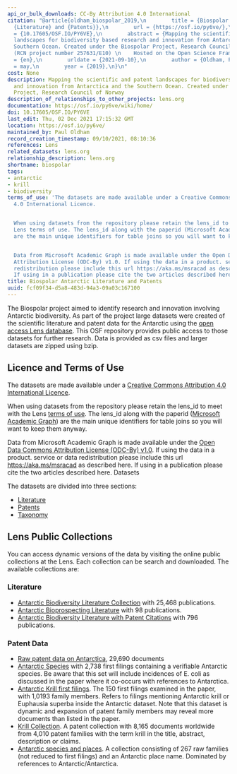 ```yaml
---
api_or_bulk_downloads: CC-By Attribution 4.0 International
citation: "@article{oldham_biospolar_2019,\n        title = {Biospolar {Antarctic}
  {Literature} and {Patents}},\n        url = {https://osf.io/py6ve/},\n        doi
  = {10.17605/OSF.IO/PY6VE},\n        abstract = {Mapping the scientific and patent
  landscapes for biodiversity based research and innovation from Antarctica and the
  Southern Ocean. Created under the Biospolar Project, Research Council of Norway
  (RCN project number 257631/E10) \n    Hosted on the Open Science Framework},\n        language
  = {en},\n        urldate = {2021-09-10},\n        author = {Oldham, Paul},\n        month
  = may,\n        year = {2019},\n}\n"
cost: None
description: Mapping the scientific and patent landscapes for biodiversity based research
  and innovation from Antarctica and the Southern Ocean. Created under the Biospolar
  Project, Research Council of Norway
description_of_relationships_to_other_projects: lens.org
documentation: https://osf.io/py6ve/wiki/home/
doi: 10.17605/OSF.IO/PY6VE
last_edit: Thu, 02 Dec 2021 17:15:32 GMT
location: https://osf.io/py6ve/
maintained_by: Paul Oldham
record_creation_timestamp: 09/10/2021, 08:10:36
references: Lens
related_datasets: lens.org
relationship_description: lens.org
shortname: biospolar
tags:
- antarctic
- krill
- biodiversity
terms_of_use: 'The datasets are made available under a Creative Commons Attribution
  4.0 International Licence.


  When using datasets from the repository please retain the lens_id to meet with the
  Lens terms of use. The lens_id along with the paperid (Microsoft Academic Graph)
  are the main unique identifiers for table joins so you will want to keep them anyway.


  Data from Microsoft Academic Graph is made available under the Open Data Commons
  Attribution License (ODC-By) v1.0. If using the data in a product. service or data
  redistribution please include this url https://aka.ms/msracad as described here.
  If using in a publication please cite the two articles described here.'
title: Biospolar Antarctic Literature and Patents
uuid: fcf09f34-d5a8-483d-94a3-09a03c167100
---
```


The Biospolar project aimed to identify research and innovation involving Antarctic biodiversity. As part of the project large datasets were created of the scientific literature and patent data for the Antarctic using the [open access Lens database](https://www.lens.org/). This OSF repository provides public access to those datasets for further research. Data is provided as csv files and larger datasets are zipped using bzip.

## Licence and Terms of Use

The datasets are made available under a [Creative Commons Attribution 4.0 International Licence](https://creativecommons.org/licenses/by/4.0/).

When using datasets from the repository please retain the lens_id to meet with the Lens [terms of use](https://about.lens.org/policies/#termsuse). The lens_id along with the paperid ([Microsoft Academic Graph](https://iiindex.org/datasets/mag.html)) are the main unique identifiers for table joins so you will want to keep them anyway.

Data from Microsoft Academic Graph is made available under the [Open Data Commons Attribution License (ODC-By) v1.0](https://opendatacommons.org/licenses/by/1.0/). If using the data in a product. service or data redistribution please include this url https://aka.ms/msracad as described here. If using in a publication please cite the two articles described here.
Datasets

The datasets are divided into three sections:

* [Literature](https://osf.io/6ntxu/)
* [Patents](https://osf.io/kwtz6/)
* [Taxonomy](https://osf.io/wvesr/)

## Lens Public Collections

You can access dynamic versions of the data by visiting the online public collections at the Lens. Each collection can be search and downloaded. The available collections are:

### Literature

* [Antarctic Biodiversity Literature Collection](https://www.lens.org/lens/scholar/search/results?collectionId=170883) with 25,468 publications.
* [Antarctic Bioprospecting Literature](https://www.lens.org/lens/scholar/search/results?collectionId=179815) with 98 publications.
* [Antarctic Biodiversity Literature with Patent Citations](https://www.lens.org/lens/scholar/search/results?collectionId=179816) with 796 publications.

### Patent Data

* [Raw patent data on Antarctica](https://www.lens.org/lens/collection/179814), 29,690 documents
* [Antarctic Species](https://www.lens.org/lens/collection/180935) with 2,738 first filings containing a verifiable Antarctic species. Be aware that this set will include incidences of E. coli as discussed in the paper where it co-occurs with references to Antarctica.
* [Antarctic Krill first filings](https://www.lens.org/lens/collection/179390). The 150 first filings examined in the paper, with 1,0193 family members. Refers to filings mentioning Antarctic krill or Euphausia superba inside the Antarctic dataset. Note that this dataset is dynamic and expansion of patent family members may reveal more documents than listed in the paper.
* [Krill Collection](https://www.lens.org/lens/collection/170873). A patent collection with 8,165 documents worldwide from 4,010 patent families with the term krill in the title, abstract, description or claims.
* [Antarctic species and places](https://www.lens.org/lens/collection/179659). A collection consisting of 267 raw families (not reduced to first filings) and an Antarctic place name. Dominated by references to Antarctic/Antarctica.